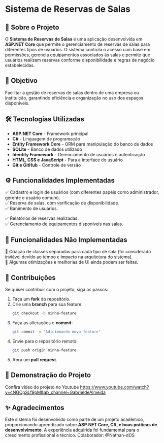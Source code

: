 # Sistema de Reservas de Salas

## 📌 Sobre o Projeto
O **Sistema de Reservas de Salas** é uma aplicação desenvolvida em **ASP.NET Core** que permite o gerenciamento de reservas de salas para diferentes tipos de usuários. O sistema controla o acesso com base em permissões, gerencia equipamentos associados às salas e permite que usuários realizem reservas conforme disponibilidade e regras de negócio estabelecidas.

## 🎯 Objetivo
Facilitar a gestão de reservas de salas dentro de uma empresa ou instituição, garantindo eficiência e organização no uso dos espaços disponíveis.

## 🛠️ Tecnologias Utilizadas
- **ASP.NET Core** - Framework principal
- **C#** - Linguagem de programação
- **Entity Framework Core** - ORM para manipulação do banco de dados
- **SQLite** - Banco de dados utilizado
- **Identity Framework** - Gerenciamento de usuários e autenticação
- **HTML, CSS e JavaScript** - Para a interface do usuário
- **Git e GitHub** - Controle de versão

## ⚙️ Funcionalidades Implementadas
✅ Cadastro e login de usuários (com diferentes papéis como administrador, gerente e usuário comum).  
✅ Reserva de salas, com verificação de disponibilidade.  
✅ Banimento de usuários.

✅ Relatórios de reservas realizadas.  
✅ Gerenciamento de equipamentos disponíveis nas salas.

## 🚧 Funcionalidades Não Implementadas
🚫 Criação de classes separadas para cada tipo de sala (foi considerado inviável devido ao tempo e impacto na arquitetura do sistema).  
🚫 Algumas otimizações e melhorias de UI ainda podem ser feitas.


## 🔄 Contribuições
Se quiser contribuir com o projeto, siga os passos:
1. Faça um **fork** do repositório.
2. Crie uma **branch** para sua feature:
   ```bash
   git checkout -b minha-feature
   ```
3. Faça as alterações e **commit**:
   ```bash
   git commit -m "Adicionando nova feature"
   ```
4. Envie para o repositório remoto:
   ```bash
   git push origin minha-feature
   ```
5. Abra um **pull request**.


## 🎥 Demonstração do Projeto

Confira vídeo do projeto no Youtube
[https://www.youtube.com/watch?v=cNGCpSLf9pM&ab_channel=GabrieldeAlmeida
](https://youtu.be/cNGCpSLf9pM?si=xQguZR-2IlHB7yr7)

## ✨ Agradecimentos
Este sistema foi desenvolvido como parte de um projeto acadêmico, proporcionando aprendizado sobre **ASP.NET Core, C#, e boas práticas de desenvolvimento**. A experiência adquirida foi fundamental para o crescimento profissional e técnico. Colaborador: @Nathan-dOS

